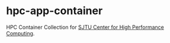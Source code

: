 # hpc-app-container

HPC Container Collection for [SJTU Center for High Performance Computing](https://docs.hpc.sjtu.edu.cn/).
